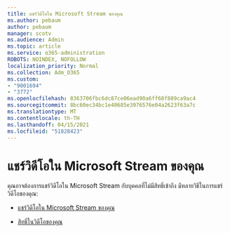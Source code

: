 ```yaml
---
title: แชร์วิดีโอใน Microsoft Stream ของคุณ
ms.author: pebaum
author: pebaum
manager: scotv
ms.audience: Admin
ms.topic: article
ms.service: o365-administration
ROBOTS: NOINDEX, NOFOLLOW
localization_priority: Normal
ms.collection: Adm_O365
ms.custom:
- "9001694"
- "3772"
ms.openlocfilehash: 8363706fbc6dc87ce06ead90a6ff68f809ca9ac4
ms.sourcegitcommit: 8bc60ec34bc1e40685e3976576e04a2623f63a7c
ms.translationtype: MT
ms.contentlocale: th-TH
ms.lasthandoff: 04/15/2021
ms.locfileid: "51828423"
---
```

# <a name="share-your-videos-in-microsoft-stream"></a>แชร์วิดีโอใน Microsoft Stream ของคุณ

คุณอาจต้องการแชร์วิดีโอใน Microsoft Stream กับบุคคลที่ไม่มีสิทธิ์เข้าถึง มีหลายวิธีในการแชร์วิดีโอของคุณ:

- [แชร์วิดีโอใน Microsoft Stream ของคุณ](https://docs.microsoft.com/stream/portal-share-video)

- [สิทธิ์ในวิดีโอของคุณ](https://docs.microsoft.com/stream/portal-share-video#permissions-on-your-video)
